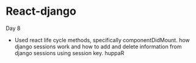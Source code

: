 # React-django
Day 8
- Used react life cycle methods, specifically componentDidMount.  how django sessions work and how to add and delete information from django sessions using session key.
huppaR  